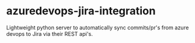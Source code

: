 # azuredevops-jira-integration
Lightweight python server to automatically sync commits/pr's from azure devops to Jira via their REST api's.
